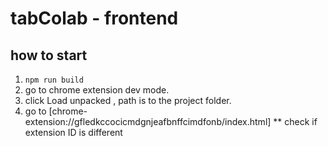 # tabColab - frontend

## how to start
1. ```npm run build``` 
2. go to chrome extension dev mode. 
3.  click Load unpacked , path is to the project folder.
4.  go to [chrome-extension://gfledkccocicmdgnjeafbnffcimdfonb/index.html]
   ** check if extension ID is different

